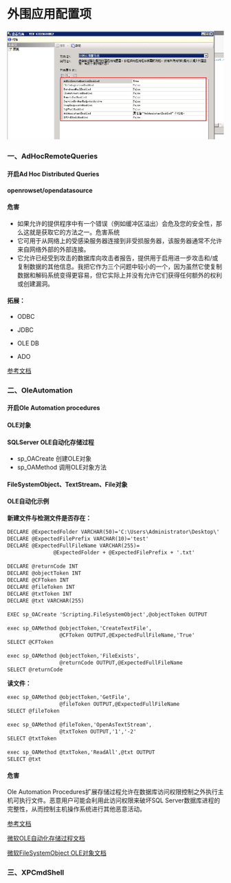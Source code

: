 # 外围应用配置项

![1552544104516](assets/1552544104516.png)



### 一、AdHocRemoteQueries

#### 开启**Ad Hoc Distributed Queries**

#### openrowset/opendatasource

#### 危害

- 如果允许的提供程序中有一个错误（例如缓冲区溢出）会危及您的安全性，那么这就是获取它的方法之一。危害系统
- 它可用于从网络上的受感染服务器连接到非受损服务器，该服务器通常不允许来自网络外部的外部连接。
- 它允许已经受到攻击的数据库向攻击者报告，提供用于启用进一步攻击和/或复制数据的其他信息。我把它作为三个问题中较小的一个，因为虽然它使复制数据和解码系统变得更容易，但它实际上并没有允许它们获得任何额外的权利或创建漏洞。

#### 拓展：

- ODBC

- JDBC

- OLE DB

- ADO

[参考文档](https://www.sqlservercentral.com/Forums/776793/Security-implications-of-allowing-Ad-hoc-distributed-queries)

### 二、OleAutomation

#### 开启Ole Automation procedures

#### OLE对象

#### SQLServer OLE自动化存储过程

- sp_OACreate 创建OLE对象
- sp_OAMethod 调用OLE对象方法

#### FileSystemObject、TextStream、File对象

#### OLE自动化示例

**新建文件与检测文件是否存在：**

```
DECLARE @ExpectedFolder VARCHAR(50)='C:\Users\Administrator\Desktop\'
DECLARE @ExpectedFilePrefix VARCHAR(10)='test'
DECLARE @ExpectedFullFileName VARCHAR(255)= 
               @ExpectedFolder + @ExpectedFilePrefix + '.txt'

DECLARE @returnCode INT
DECLARE @objectToken INT
DECLARE @CFToken INT
DECLARE @fileToken INT
DECLARE @txtToken INT
DECLARE @txt VARCHAR(255)

EXEC sp_OACreate 'Scripting.FileSystemObject',@objectToken OUTPUT 

exec sp_OAMethod @objectToken,'CreateTextFile',
                 @CFToken OUTPUT,@ExpectedFullFileName,'True'
SELECT @CFToken

exec sp_OAMethod @objectToken,'FileExists',
                 @returnCode OUTPUT,@ExpectedFullFileName
SELECT @returnCode
```

**读文件：**

```
exec sp_OAMethod @objectToken,'GetFile',
                 @fileToken OUTPUT,@ExpectedFullFileName
SELECT @fileToken

exec sp_OAMethod @fileToken,'OpenAsTextStream',
			     @txtToken OUTPUT,'1','-2'
SELECT @txtToken

exec sp_OAMethod @txtToken,'ReadAll',@txt OUTPUT
SELECT @txt
```

#### 危害

Ole Automation Procedures扩展存储过程允许在数据库访问权限控制之外执行主机可执行文件。恶意用户可能会利用此访问权限来破坏SQL Server数据库进程的完整性，从而控制主机操作系统进行其他恶意活动。

[参考文档](https://www.mssqltips.com/sqlservertip/3309/accessing-ole-and-com-objects-from-sql-server-using-ole-automation-stored-procedures/)

[微软OLE自动化存储过程文档](https://docs.microsoft.com/zh-cn/sql/relational-databases/system-stored-procedures/ole-automation-stored-procedures-transact-sql?view=sql-server-2017)

[微软FileSystemObject OLE对象文档](https://docs.microsoft.com/zh-cn/office/vba/language/reference/user-interface-help/filesystemobject-object)

### 三、XPCmdShell

